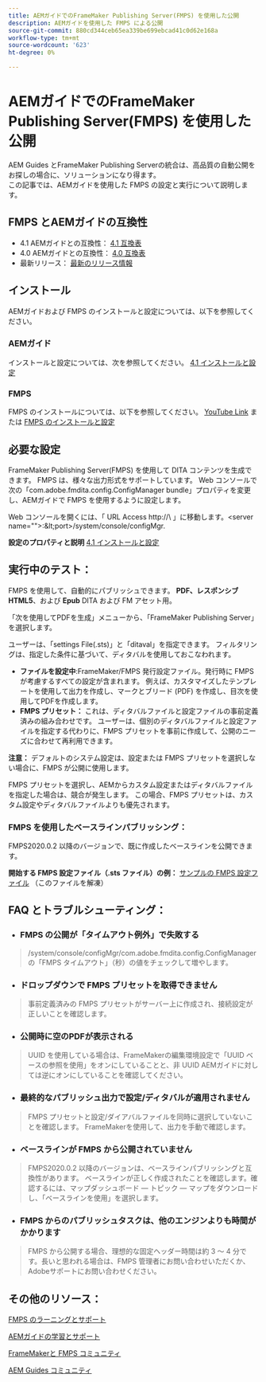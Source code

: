 ```yaml
---
title: AEMガイドでのFrameMaker Publishing Server(FMPS) を使用した公開
description: AEMガイドを使用した FMPS による公開
source-git-commit: 880cd344ceb65ea339be699ebcad41c0d62e168a
workflow-type: tm+mt
source-wordcount: '623'
ht-degree: 0%

---
```


# AEMガイドでのFrameMaker Publishing Server(FMPS) を使用した公開

AEM Guides とFrameMaker Publishing Serverの統合は、高品質の自動公開をお探しの場合に、ソリューションになり得ます。\
この記事では、AEMガイドを使用した FMPS の設定と実行について説明します。

## FMPS とAEMガイドの互換性

- 4.1 AEMガイドとの互換性： [4.1 互換表](https://experienceleague.adobe.com/docs/experience-manager-guides-learn/tutorials/release-info/release-notes/on-prem-release-notes/release-notes-4.1.html?lang=en/#compatibility-matrix)
- 4.0 AEMガイドとの互換性： [4.0 互換表](https://helpx.adobe.com/xml-documentation-for-experience-manager/release-note/release-notes-xml-documentation-solution-4-0.html/#Compatibility%20matrix)
- 最新リリース： [最新のリリース情報](https://experienceleague.adobe.com/docs/experience-manager-guides-learn/tutorials/release-info/latest-release-info.html?lang=en)

## インストール

AEMガイドおよび FMPS のインストールと設定については、以下を参照してください。

### AEMガイド

インストールと設定については、次を参照してください。 [4.1 インストールと設定](https://helpx.adobe.com/content/dam/help/en/xml-documentation-solution/4-1-2/Adobe-Experience-Manager-Guides_Installation-Configuration-Guide_EN.pdf)

### FMPS

FMPS のインストールについては、以下を参照してください。 [YouTube Link](https://www.youtube.com/watch?v=2deelyM5VA8&amp;t) または [FMPS のインストールと設定](https://help.adobe.com/en_US/framemaker/server/index.html#t=fmps-user-guide%2Finstall_config_fmps.html%23install_config_fmps&amp;rhtocid=_2)

## 必要な設定

FrameMaker Publishing Server(FMPS) を使用して DITA コンテンツを生成できます。 FMPS は、様々な出力形式をサポートしています。 Web コンソールで次の「com.adobe.fmdita.config.ConfigManager bundle」プロパティを変更し、AEMガイドで FMPS を使用するように設定します。

Web コンソールを開くには、「 URL Access http://\ 」に移動します。&lt;server name=&quot;&quot;>:\&lt;port>/system/console/configMgr.

**設定のプロパティと説明** [4.1 インストールと設定](https://helpx.adobe.com/content/dam/help/en/xml-documentation-solution/4-1-2/Adobe-Experience-Manager-Guides_Installation-Configuration-Guide_EN.pdf#page=89)

## 実行中のテスト：

FMPS を使用して、自動的にパブリッシュできます。 **PDF、レスポンシブHTML5**、および **Epub** DITA および FM アセット用。

「次を使用してPDFを生成」メニューから、「FrameMaker Publishing Server」を選択します。

ユーザーは、「settings File(.sts)」と「ditaval」を指定できます。 フィルタリングは、指定した条件に基づいて、ディタバルを使用しておこなわれます。

- **ファイルを設定中**:FrameMaker/FMPS 発行設定ファイル。発行時に FMPS が考慮するすべての設定が含まれます。 例えば、カスタマイズしたテンプレートを使用して出力を作成し、マークとブリード (PDF) を作成し、目次を使用してPDFを作成します。
- **FMPS プリセット：** これは、ディタバルファイルと設定ファイルの事前定義済みの組み合わせです。 ユーザーは、個別のディタバルファイルと設定ファイルを指定する代わりに、FMPS プリセットを事前に作成して、公開のニーズに合わせて再利用できます。

**注意：** デフォルトのシステム設定は、設定または FMPS プリセットを選択しない場合に、FMPS が公開に使用します。

FMPS プリセットを選択し、AEMからカスタム設定またはディタバルファイルを指定した場合は、競合が発生します。 この場合、FMPS プリセットは、カスタム設定やディタバルファイルよりも優先されます。

### FMPS を使用したベースラインパブリッシング：

FMPS2020.0.2 以降のバージョンで、既に作成したベースラインを公開できます。

**開始する FMPS 設定ファイル（.sts ファイル）の例：** [サンプルの FMPS 設定ファイル](https://acrobat.adobe.com/link/track?uri=urn:aaid:scds:US:ef750752-7a7e-4e51-923e-6b7d9861ed54) （このファイルを解凍）

## FAQ とトラブルシューティング：

- ### FMPS の公開が「タイムアウト例外」で失敗する

>/system/console/configMgr/com.adobe.fmdita.config.ConfigManager の「FMPS タイムアウト」（秒）の値をチェックして増やします。

- ### ドロップダウンで FMPS プリセットを取得できません

>事前定義済みの FMPS プリセットがサーバー上に作成され、接続設定が正しいことを確認します。

- ### 公開時に空のPDFが表示される

>UUID を使用している場合は、FrameMakerの編集環境設定で「UUID ベースの参照を使用」をオンにしていることと、非 UUID AEMガイドに対しては逆にオンにしていることを確認してください。

- ### 最終的なパブリッシュ出力で設定/ディタバルが適用されません

>FMPS プリセットと設定/ダイアバルファイルを同時に選択していないことを確認します。 FrameMakerを使用して、出力を手動で確認します。

- ### ベースラインが FMPS から公開されていません

>FMPS2020.0.2 以降のバージョンは、ベースラインパブリッシングと互換性があります。
>ベースラインが正しく作成されたことを確認します。確認するには、マップダッシュボード — トピック — マップをダウンロードし、「ベースラインを使用」を選択します。
- ### FMPS からのパブリッシュタスクは、他のエンジンよりも時間がかかります

>FMPS から公開する場合、理想的な固定ヘッダー時間は約 3 ～ 4 分です。長いと思われる場合は、FMPS 管理者にお問い合わせいただくか、Adobeサポートにお問い合わせください。

## その他のリソース：

[FMPS のラーニングとサポート](https://helpx.adobe.com/support/framemaker-publishing-server.html)

[AEMガイドの学習とサポート](https://helpx.adobe.com/in/support/xml-documentation-for-experience-manager.html)

[FrameMakerと FMPS コミュニティ](https://community.adobe.com/t5/framemaker/ct-p/ct-framemaker?page=1&amp;sort=latest_replies&amp;lang=all&amp;tabid=all)

[AEM Guides コミュニティ](https://experienceleaguecommunities.adobe.com/t5/experience-manager-guides/ct-p/aem-xml-documentation)
